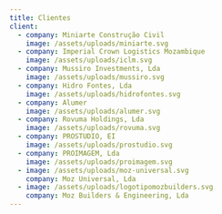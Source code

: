 ```yaml
---
title: Clientes
client:
  - company: Miniarte Construção Civil
    image: /assets/uploads/miniarte.svg
  - company: Imperial Crown Logistics Mozambique
    image: /assets/uploads/iclm.svg
  - company: Mussiro Investments, Lda
    image: /assets/uploads/mussiro.svg
  - company: Hidro Fontes, Lda
    image: /assets/uploads/hidrofontes.svg
  - company: Alumer
    image: /assets/uploads/alumer.svg
  - company: Rovuma Holdings, Lda
    image: /assets/uploads/rovuma.svg
  - company: PROSTUDIO, EI
    image: /assets/uploads/prostudio.svg
  - company: PROIMAGEM, Lda
    image: /assets/uploads/proimagem.svg
  - image: /assets/uploads/moz-universal.svg
    company: Moz Universal, Lda
  - image: /assets/uploads/logotipomozbuilders.svg
    company: Moz Builders & Engineering, Lda
---
```

